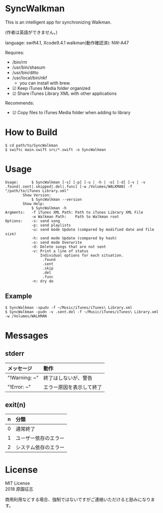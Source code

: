 # SyncWalkman
This is an intelligent app for synchronizing Walkman.

(作者は英語ができません。)

language: swift4.1, Xcode9.4.1
walkman(動作確認済): NW-A47

Requires: 

- /bin/rm
- /usr/bin/shasum
- /usr/bin/ditto
- /usr/local/bin/nkf
    - you can install with brew.
- ☑ Keep iTunes Media folder organized
- ☑ Share iTunes Library XML with other applications

Recommends:

- ☑ Copy files to iTunes Media folder when adding to library

# How to Build

```
$ cd path/to/SyncWalkman
$ swiftc main.swift src/*.swift -o SyncWalkman
```

# Usage

```
Usage:      $ SyncWalkman [-s] [-p] [-u | -h | -o] [-d] [-v | -v .found|.sent|.skipped|.del|.func] [-w /Volumes/WALKMAN] -f "/path/to/iTunes Library.xml"
        Show Version:
            $ SyncWalkman --version
        Show Help:
            $ SyncWalkman -h
Argments:   -f iTunes XML Path: Path to iTunes Library XML File
            -w Walkman Path:    Path to Walkman root
Options:    -s: send song
            -p: send playlists
            -u: send mode Update (compared by modified date and file size)
            -h: send mode Update (compared by hash)
            -o: send mode Overwrite
            -d: Delete songs that are not sent
            -v: Print a line of status
                Individual options for each situation.
                 .found
                 .sent
                 .skip
                 .del
                 .func
            -n: dry do
```

## Example

```
$ SyncWalkman -spudv -f ~/Music/iTunes/iTunes\ Library.xml
$ SyncWalkman -pudn -v .sent.del -f ~/Music/iTunes/iTunes\ Library.xml -w /Volumes/WALKMAN
```

# Messages

## stderr

|メッセージ | 動作 |
|:------|:-----|
|"!Warning: ~" | 終了はしないが、警告 | 
|"!Error: ~" | エラー原因を表示して終了 |

## exit(n)

| n | 分類 |
|:---:|:-----|
| 0 | 通常終了 |
| 1 | ユーザー依存のエラー |
| 2 | システム依存のエラー |

# License
MIT License  
2018 原園征志

商用利用などする場合、強制ではないですがご連絡いただけると励みになります。
